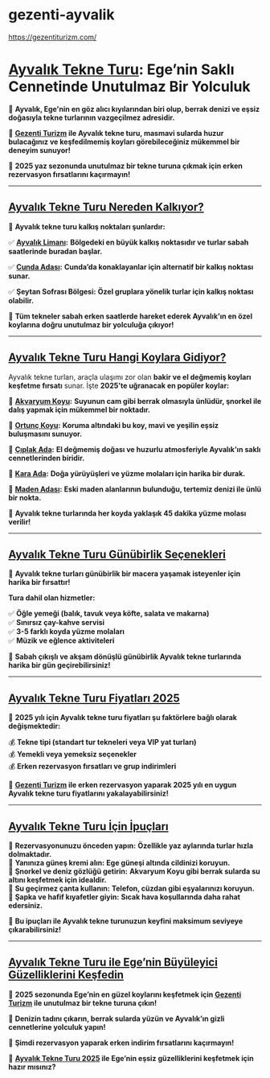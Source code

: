 # gezenti-ayvalik
https://gezentiturizm.com/

# [Ayvalık Tekne Turu](https://gezentiturizm.com/): Ege’nin Saklı Cennetinde Unutulmaz Bir Yolculuk

📍 **Ayvalık, Ege'nin en göz alıcı kıyılarından biri olup, berrak denizi ve eşsiz doğasıyla tekne turlarının vazgeçilmez adresidir.**  

📍 **[Gezenti Turizm](https://gezentiturizm.com/) ile Ayvalık tekne turu, masmavi sularda huzur bulacağınız ve keşfedilmemiş koyları görebileceğiniz mükemmel bir deneyim sunuyor!**  

📍 **2025 yaz sezonunda unutulmaz bir tekne turuna çıkmak için erken rezervasyon fırsatlarını kaçırmayın!**  

---

## [Ayvalık Tekne Turu Nereden Kalkıyor?](https://gezentiturizm.com/)

🚤 **Ayvalık tekne turu kalkış noktaları şunlardır:**  

✅ **[Ayvalık Limanı](https://gezentiturizm.com/):** **Bölgedeki en büyük kalkış noktasıdır ve turlar sabah saatlerinde buradan başlar.**  

✅ **[Cunda Adası](https://gezentiturizm.com/):** **Cunda’da konaklayanlar için alternatif bir kalkış noktası sunar.**  

✅ **Şeytan Sofrası Bölgesi:** **Özel gruplara yönelik turlar için kalkış noktası olabilir.**  

🚤 **Tüm tekneler sabah erken saatlerde hareket ederek Ayvalık’ın en özel koylarına doğru unutulmaz bir yolculuğa çıkıyor!**  

---

## [Ayvalık Tekne Turu Hangi Koylara Gidiyor?](https://gezentiturizm.com/)

Ayvalık tekne turları, araçla ulaşımı zor olan **bakir ve el değmemiş koyları keşfetme fırsatı** sunar. İşte **2025’te uğranacak en popüler koylar:**  

🌊 **[Akvaryum Koyu](https://gezentiturizm.com/):** **Suyunun cam gibi berrak olmasıyla ünlüdür, şnorkel ile dalış yapmak için mükemmel bir noktadır.**  

🌊 **[Ortunç Koyu](https://gezentiturizm.com/):** **Koruma altındaki bu koy, mavi ve yeşilin eşsiz buluşmasını sunuyor.**  

🌊 **[Çıplak Ada](https://gezentiturizm.com/):** **El değmemiş doğası ve huzurlu atmosferiyle Ayvalık’ın saklı cennetlerinden biridir.**  

🌊 **[Kara Ada](https://gezentiturizm.com/):** **Doğa yürüyüşleri ve yüzme molaları için harika bir durak.**  

🌊 **[Maden Adası](https://gezentiturizm.com/):** **Eski maden alanlarının bulunduğu, tertemiz denizi ile ünlü bir nokta.**  

🚤 **Ayvalık tekne turlarında her koyda yaklaşık 45 dakika yüzme molası verilir!**  

---

## [Ayvalık Tekne Turu Günübirlik Seçenekleri](https://gezentiturizm.com/)

🌅 **Ayvalık tekne turları günübirlik bir macera yaşamak isteyenler için harika bir fırsattır!**  

**Tura dahil olan hizmetler:**  

✅ **Öğle yemeği (balık, tavuk veya köfte, salata ve makarna)**  
✅ **Sınırsız çay-kahve servisi**  
✅ **3-5 farklı koyda yüzme molaları**  
✅ **Müzik ve eğlence aktiviteleri**  

🌅 **Sabah çıkışlı ve akşam dönüşlü günübirlik Ayvalık tekne turlarında harika bir gün geçirebilirsiniz!**  

---

## [Ayvalık Tekne Turu Fiyatları 2025](https://gezentiturizm.com/)

📌 **2025 yılı için Ayvalık tekne turu fiyatları şu faktörlere bağlı olarak değişmektedir:**  

💰 **Tekne tipi (standart tur tekneleri veya VIP yat turları)**  
💰 **Yemekli veya yemeksiz seçenekler**  
💰 **Erken rezervasyon fırsatları ve grup indirimleri**  

🌟 **[Gezenti Turizm](https://gezentiturizm.com/) ile erken rezervasyon yaparak 2025 yılı en uygun Ayvalık tekne turu fiyatlarını yakalayabilirsiniz!**  

---

## [Ayvalık Tekne Turu İçin İpuçları](https://gezentiturizm.com/)

🔹 **Rezervasyonunuzu önceden yapın:** **Özellikle yaz aylarında turlar hızla dolmaktadır.**  
🔹 **Yanınıza güneş kremi alın:** **Ege güneşi altında cildinizi koruyun.**  
🔹 **Şnorkel ve deniz gözlüğü getirin:** **Akvaryum Koyu gibi berrak sularda su altını keşfetmek için idealdir.**  
🔹 **Su geçirmez çanta kullanın:** **Telefon, cüzdan gibi eşyalarınızı koruyun.**  
🔹 **Şapka ve hafif kıyafetler giyin:** **Sıcak hava koşullarında daha rahat edersiniz.**  

🌊 **Bu ipuçları ile Ayvalık tekne turunuzun keyfini maksimum seviyeye çıkarabilirsiniz!**  

---

## [Ayvalık Tekne Turu ile Ege’nin Büyüleyici Güzelliklerini Keşfedin](https://gezentiturizm.com/)

📍 **2025 sezonunda Ege’nin en güzel koylarını keşfetmek için [Gezenti Turizm](https://gezentiturizm.com/) ile unutulmaz bir tekne turuna çıkın!**  

📍 **Denizin tadını çıkarın, berrak sularda yüzün ve Ayvalık’ın gizli cennetlerine yolculuk yapın!**  

📍 **Şimdi rezervasyon yaparak erken indirim fırsatlarını kaçırmayın!**  

🌊 **[Ayvalık Tekne Turu 2025](https://gezentiturizm.com/) ile Ege’nin eşsiz güzelliklerini keşfetmek için hazır mısınız?**
